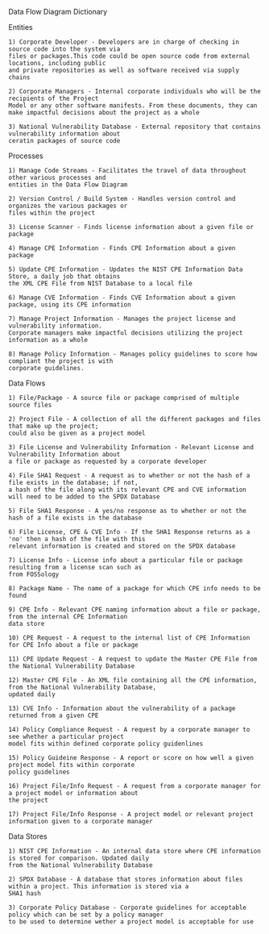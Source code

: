 Data Flow Diagram Dictionary

Entities

    1) Corporate Developer - Developers are in charge of checking in source code into the system via 
    files or packages.This code could be open source code from external locations, including public 
    and private repositories as well as software received via supply chains
    
    2) Corporate Managers - Internal corporate individuals who will be the recipients of the Project 
    Model or any other software manifests. From these documents, they can make impactful decisions about the project as a whole
    
    3) National Vulnerability Database - External repository that contains vulnerability information about
    ceratin packages of source code

Processes

    1) Manage Code Streams - Facilitates the travel of data throughout other various processes and 
    entities in the Data Flow Diagram
    
    2) Version Control / Build System - Handles version control and organizes the various packages or 
    files within the project
    
    3) License Scanner - Finds license information about a given file or package
    
    4) Manage CPE Information - Finds CPE Information about a given package
    
    5) Update CPE Information - Updates the NIST CPE Information Data Store, a daily job that obtains 
    the XML CPE File from NIST Database to a local file
    
    6) Manage CVE Information - Finds CVE Information about a given package, using its CPE information
    
    7) Manage Project Information - Manages the project license and vulnerability information. 
    Corporate managers make impactful decisions utilizing the project information as a whole
    
    8) Manage Policy Information - Manages policy guidelines to score how compliant the project is with 
    corporate guidelines. 


Data Flows

    1) File/Package - A source file or package comprised of multiple source files
    
    2) Project File - A collection of all the different packages and files that make up the project; 
    could also be given as a project model
    
    3) File License and Vulnerability Information - Relevant License and Vulnerability Information about 
    a file or package as requested by a corporate developer
    
    4) File SHA1 Request - A request as to whether or not the hash of a file exists in the database; if not, 
    a hash of the file along with its relevant CPE and CVE information will need to be added to the SPDX Database
    
    5) File SHA1 Response - A yes/no response as to whether or not the hash of a file exists in the database
    
    6) File License, CPE & CVE Info - If the SHA1 Response returns as a 'no' then a hash of the file with this 
    relevant information is created and stored on the SPDX database
    
    7) License Info - License info about a particular file or package resulting from a license scan such as 
    from FOSSology

    8) Package Name - The name of a package for which CPE info needs to be found

    9) CPE Info - Relevant CPE naming information about a file or package, from the internal CPE Information 
    data store
    
    10) CPE Request - A request to the internal list of CPE Information for CPE Info about a file or package
    
    11) CPE Update Request - A request to update the Master CPE File from the National Vulnerability Database
    
    12) Master CPE File - An XML file containing all the CPE information, from the National Vulnerability Database, 
    updated daily

    13) CVE Info - Information about the vulnerability of a package returned from a given CPE

    14) Policy Compliance Request - A request by a corporate manager to see whether a particular project 
    model fits within defined corporate policy guidenlines
    
    15) Policy Guideine Response - A report or score on how well a given project model fits within corporate 
    policy guidelines
    
    16) Project File/Info Request - A request from a corporate manager for a project model or information about 
    the project
    
    17) Project File/Info Response - A project model or relevant project information given to a corporate manager
    

Data Stores

    1) NIST CPE Information - An internal data store where CPE information is stored for comparison. Updated daily 
    from the National Vulnerability Database
    
    2) SPDX Database - A database that stores information about files within a project. This information is stored via a 
    SHA1 hash
    
    3) Corporate Policy Database - Corporate guidelines for acceptable policy which can be set by a policy manager 
    to be used to determine wether a project model is acceptable for use
    

